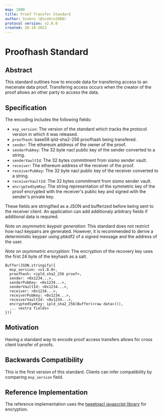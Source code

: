 ```yaml
---
msp: 1000
title: Proof Transfer Standard
author: Scobru (@scobru1988)
protocol version: v2.0.0
created: 26-10-2023
---
```


# Proofhash Standard

## Abstract

This standard outlines how to encode data for transfering access to an mecenate data proof. Transfering access occurs when the creator of the proof allows an other party to access the data.

## Specification

The encoding includes the following fields:

- `esp_version`: The version of the standard which tracks the protocol version in which it was released.
- `proofhash`: base58 ipld-sha2-256 proofhash being transfered.
- `sender`: The ethereum address of the owner of the proof.
- `senderPubKey`: The 32 byte nacl public key of the sender converted to a string.
- `senderVaultId`: The 32 bytes commitment from sismo sender vault.
- `receiver`: The ethereum address of the receiver of the proof.
- `receiverPubKey`: The 32 byte nacl public key of the receiver converted to a string.
- `receiverVaultId`: The 32 bytes commitment from sismo sender vault.
- `encryptedSymKey`: The string representation of the symmetric key of the proof encrypted with the receiver's public key and signed with the sender's private key.

These fields are stringified as a JSON and bufferized before being sent to the receiver client. An application can add additionaly arbitrary fields if additional data is required.

*Note on asymmetric keypair generation:* This standard does not restrict how nacl keypairs are generated. However, it is recommended to derive a deterministic keypair using pbkdf2 of a signed message and the address of the user.

*Note on asymmetric encryption:* The encryption of the recovery key uses the first 24 byte of the keyhash as a salt.

```
Buffer(JSON.stringify({
  msp_version: <v1.0.0>,
  proofhash: <ipld_sha2_256 proof>,
  sender: <0x1234...>,
  senderPubKey: <0x1234...>,
  senderVaultId: <0x1234...>,
  receiver: <0x1234...>,
  receiverPubKey: <0x1234...>,
  receiverVaultId: <0x1234...>,
  encryptedSymKey: ipld_sha2_256(Buffer(<raw data>))),
  ... <extra fields>
}))
```

## Motivation

Having a standard way to encode proof access transfers allows for cross client transfer of proofs.

## Backwards Compatibility

This is the first version of this standard. Clients can infer compatibility by comparing `msp_version` field.

## Reference Implementation

The reference implementation uses the [tweetnacl javascript library](https://github.com/dchest/tweetnacl-js) for encryption.
